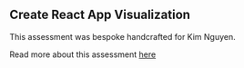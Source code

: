 ## Create React App Visualization

This assessment was bespoke handcrafted for Kim Nguyen.

Read more about this assessment [here](https://react.eogresources.com)
